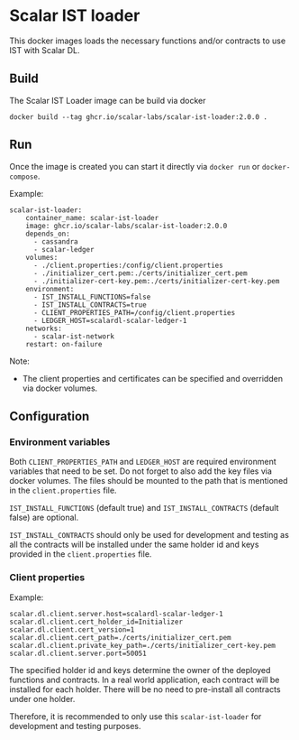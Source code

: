 # Scalar IST loader

This docker images loads the necessary functions and/or contracts to use IST with Scalar DL.

## Build

The Scalar IST Loader image can be build via docker

```
docker build --tag ghcr.io/scalar-labs/scalar-ist-loader:2.0.0 .
```

## Run

Once the image is created you can start it directly via `docker run` or `docker-compose`.

Example:

```
scalar-ist-loader:
    container_name: scalar-ist-loader
    image: ghcr.io/scalar-labs/scalar-ist-loader:2.0.0
    depends_on:
      - cassandra
      - scalar-ledger
    volumes:
      - ./client.properties:/config/client.properties
      - ./initializer_cert.pem:./certs/initializer_cert.pem
      - ./initializer-cert-key.pem:./certs/initializer-cert-key.pem
    environment:
      - IST_INSTALL_FUNCTIONS=false 
      - IST_INSTALL_CONTRACTS=true
      - CLIENT_PROPERTIES_PATH=/config/client.properties
      - LEDGER_HOST=scalardl-scalar-ledger-1
    networks:
      - scalar-ist-network
    restart: on-failure
```

Note:

- The client properties and certificates can be specified and overridden via docker volumes.

## Configuration

### Environment variables

Both `CLIENT_PROPERTIES_PATH` and `LEDGER_HOST` are required environment variables that need to be
set. Do not forget to also add the key files via docker volumes. The files should be mounted to the
path that is mentioned in the `client.properties` file.

`IST_INSTALL_FUNCTIONS` (default true) and `IST_INSTALL_CONTRACTS` (default false) are optional.

`IST_INSTALL_CONTRACTS` should only be used for development and testing as all the contracts will be
installed under the same holder id and keys provided in the `client.properties` file.

### Client properties

Example:

```
scalar.dl.client.server.host=scalardl-scalar-ledger-1
scalar.dl.client.cert_holder_id=Initializer
scalar.dl.client.cert_version=1
scalar.dl.client.cert_path=./certs/initializer_cert.pem
scalar.dl.client.private_key_path=./certs/initializer_cert-key.pem
scalar.dl.client.server.port=50051
```

The specified holder id and keys determine the owner of the deployed functions and contracts. In a
real world application, each contract will be installed for each holder. There will be no need to
pre-install all contracts under one holder.

Therefore, it is recommended to only use this `scalar-ist-loader` for development and testing
purposes.
